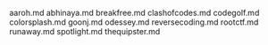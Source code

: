 aaroh.md
abhinaya.md
breakfree.md
clashofcodes.md
codegolf.md
colorsplash.md
goonj.md
odessey.md
reversecoding.md
rootctf.md
runaway.md
spotlight.md
thequipster.md
